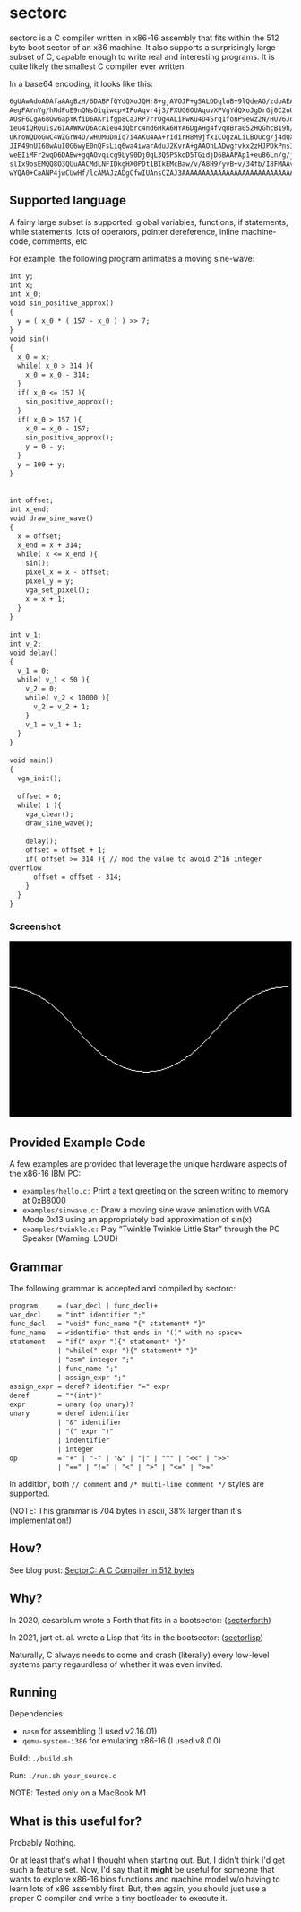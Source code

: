 # sectorc
sectorc is a C compiler written in x86-16 assembly that fits within the 512 byte boot sector of an x86 machine. It also supports a
surprisingly large subset of C, capable enough to write real and interesting programs. It is quite likely the smallest C compiler ever written.

In a base64 encoding, it looks like this:

```
6gUAwAdoADAfaAAgBzH/6DABPfQYdQXoJQHr8+gjAVOJP+gSALDDqluB+9lQdeAG/zdoAEAfy+gI
AegFAYnYg/hNdFuE9nQNsOiqiwcp+IPoAqvr4j3/FXUG6OUAquvXPVgYdQXoJgDrGj0C2nUGV+gb
AOsF6CgA68Ow6apYKfiD6AKrifgp8CaJRP7rrOg4ALiFwKu4D4Srq1fonP9ewz2N/HUV6JoA6BkA
ieu4iQRQuIs26IAAWKvD6AcAieu4iQbrc4nd6HkA6HYA6DgAHg4fvq8Bra052HQGhcB19h/DrVCw
UKroWQDoGwC4WZGrW4D/wHUMuDnIq7i4AKu4AA+ridirH8M9jfx1COgzALiLBOucg/j4dQXorf/r
JIP49nUI6BwAuI0G6wyE0nQFsLiq6wa4iwarAduJ2KvrA+gAAOhLADwgfvkx2zHJPDkPnsI8IH4S
weEIiMFr2wqD6DABw+gqAOvqicg9Ly90Dj0qL3QSPSkoD5TGidjD6BAAPAp1+eu86Ln/g/jDdfjr
slIx9osEMQQ8O3QUuAACMdLNFIDkgHX0PDt1BIkEMcBaw/v/A8H9/yvB+v/34fb/I8FMAAvBLgAz
wYQA0+CaANP4jwCUwHf/lcAMAJzADgCfwIUAnsCZAJ3AAAAAAAAAAAAAAAAAAAAAAAAAAAAAVao=
```

## Supported language

A fairly large subset is supported: global variables, functions, if statements, while statements, lots of operators, pointer dereference, inline machine-code, comments, etc

For example: the following program animates a moving sine-wave:

```
int y;
int x;
int x_0;
void sin_positive_approx()
{
  y = ( x_0 * ( 157 - x_0 ) ) >> 7;
}
void sin()
{
  x_0 = x;
  while( x_0 > 314 ){
    x_0 = x_0 - 314;
  }
  if( x_0 <= 157 ){
    sin_positive_approx();
  }
  if( x_0 > 157 ){
    x_0 = x_0 - 157;
    sin_positive_approx();
    y = 0 - y;
  }
  y = 100 + y;
}


int offset;
int x_end;
void draw_sine_wave()
{
  x = offset;
  x_end = x + 314;
  while( x <= x_end ){
    sin();
    pixel_x = x - offset;
    pixel_y = y;
    vga_set_pixel();
    x = x + 1;
  }
}

int v_1;
int v_2;
void delay()
{
  v_1 = 0;
  while( v_1 < 50 ){
    v_2 = 0;
    while( v_2 < 10000 ){
      v_2 = v_2 + 1;
    }
    v_1 = v_1 + 1;
  }
}

void main()
{
  vga_init();

  offset = 0;
  while( 1 ){
    vga_clear();
    draw_sine_wave();

    delay();
    offset = offset + 1;
    if( offset >= 314 ){ // mod the value to avoid 2^16 integer overflow
      offset = offset - 314;
    }
  }
}
```

### Screenshot

![Moving Sinwave](img/sinwave.png)

## Provided Example Code

A few examples are provided that leverage the unique hardware aspects of the x86-16 IBM PC:
- `examples/hello.c:` Print a text greeting on the screen writing to memory at 0xB8000
- `examples/sinwave.c:` Draw a moving sine wave animation with VGA Mode 0x13 using an appropriately bad approximation of sin(x)
- `examples/twinkle.c:` Play “Twinkle Twinkle Little Star” through the PC Speaker (Warning: LOUD)

## Grammar
  
The following grammar is accepted and compiled by sectorc:

```
program     = (var_decl | func_decl)+
var_decl    = "int" identifier ";"
func_decl   = "void" func_name "{" statement* "}"
func_name   = <identifier that ends in "()" with no space>
statement   = "if(" expr "){" statement* "}"
            | "while(" expr "){" statement* "}"
            | "asm" integer ";"
            | func_name ";"
            | assign_expr ";"
assign_expr = deref? identifier "=" expr
deref       = "*(int*)"
expr        = unary (op unary)?
unary       = deref identifier
            | "&" identifier
            | "(" expr ")"
            | indentifier
            | integer
op          = "+" | "-" | "&" | "|" | "^" | "<<" | ">>"
            | "==" | "!=" | "<" | ">" | "<=" | ">="
```

In addition, both `// comment` and `/* multi-line comment */` styles are supported.

(NOTE: This grammar is 704 bytes in ascii, 38% larger than it's implementation!)

## How?

See blog post: [SectorC: A C Compiler in 512 bytes](http://localhost:8080/sectorc.html)

## Why?

In 2020, cesarblum wrote a Forth that fits in a bootsector: ([sectorforth](https://github.com/cesarblum/sectorforth))

In 2021, jart et. al. wrote a Lisp that fits in the bootsector: ([sectorlisp](https://github.com/jart/sectorlisp))

Naturally, C always needs to come and crash (literally) every low-level systems party regaurdless of whether it was even invited.

## Running

Dependencies:
  - `nasm` for assembling (I used v2.16.01)
  - `qemu-system-i386` for emulating x86-16 (I used v8.0.0)

Build: `./build.sh`

Run: `./run.sh your_source.c`

NOTE: Tested only on a MacBook M1

## What is this useful for?

Probably Nothing.

Or at least that's what I thought when starting out. But, I didn't think I'd get such a feature set. Now, I'd say that it **might** be
useful for someone that wants to explore x86-16 bios functions and machine model w/o having to learn lots of x86 assembly first. But, then again, you
should just use a proper C compiler and write a tiny bootloader to execute it.
